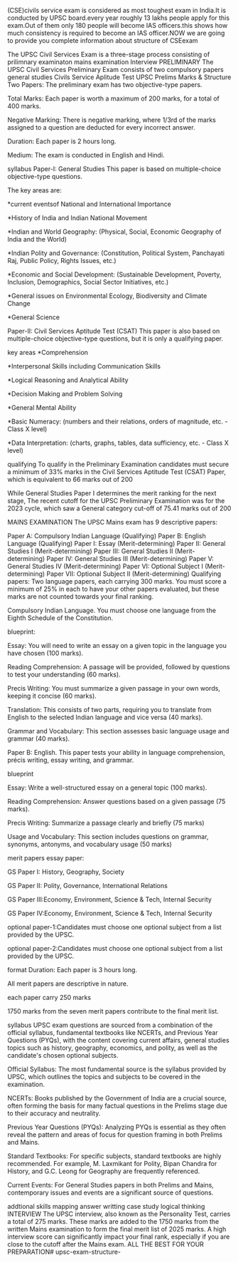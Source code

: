 
(CSE)civils service exam is considered as most toughest exam in India.It is conducted by UPSC board.every year roughly 13 lakhs people apply for this exam.Out of them only 180 people will become IAS officers.this shows how much consistency is required to become an IAS officer.NOW we are going to provide you complete information about structure of CSEexam

The UPSC Civil Services Exam is a three-stage process consisting of
prilimnary examinaton
mains examination
Interview
PRELIMINARY
The UPSC Civil Services Preliminary Exam consists of two compulsory papers
general studies
Civils Service Aplitude Test
UPSC Prelims Marks & Structure
Two Papers: The preliminary exam has two objective-type papers.

Total Marks: Each paper is worth a maximum of 200 marks, for a total of 400 marks.

Negative Marking: There is negative marking, where 1/3rd of the marks assigned to a question are deducted for every incorrect answer.

Duration: Each paper is 2 hours long.

Medium: The exam is conducted in English and Hindi.

syllabus
Paper-I: General Studies
This paper is based on multiple-choice objective-type questions.

The key areas are:

*current eventsof National and International Importance

*History of India and Indian National Movement

*Indian and World Geography: (Physical, Social, Economic Geography of India and the World)

*Indian Polity and Governance: (Constitution, Political System, Panchayati Raj, Public Policy, Rights Issues, etc.)

*Economic and Social Development: (Sustainable Development, Poverty, Inclusion, Demographics, Social Sector Initiatives, etc.)

*General issues on Environmental Ecology, Biodiversity and Climate Change

*General Science

Paper-II: Civil Services Aptitude Test (CSAT)
This paper is also based on multiple-choice objective-type questions, but it is only a qualifying paper.

key areas
*Comprehension

*Interpersonal Skills including Communication Skills

*Logical Reasoning and Analytical Ability

*Decision Making and Problem Solving

*General Mental Ability

*Basic Numeracy: (numbers and their relations, orders of magnitude, etc. - Class X level)

*Data Interpretation: (charts, graphs, tables, data sufficiency, etc. - Class X level)

qualifying
To qualify in the Preliminary Examination candidates must secure a minimum of 33% marks in the Civil Services Aptitude Test (CSAT) Paper, which is equivalent to 66 marks out of 200

While General Studies Paper I determines the merit ranking for the next stage, The recent cutoff for the UPSC Preliminary Examination was for the 2023 cycle, which saw a General category cut-off of 75.41 marks out of 200

MAINS EXAMINATION
The UPSC Mains exam has 9 descriptive papers:

Paper A: Compulsory Indian Language (Qualifying)
Paper B: English Language (Qualifying)
Paper I: Essay (Merit-determining)
Paper II: General Studies I (Merit-determining)
Paper III: General Studies II (Merit-determining)
Paper IV: General Studies III (Merit-determining)
Paper V: General Studies IV (Merit-determining)
Paper VI: Optional Subject I (Merit-determining)
Paper VII: Optional Subject II (Merit-determining)
Qualifying papers:
Two language papers, each carrying 300 marks. You must score a minimum of 25% in each to have your other papers evaluated, but these marks are not counted towards your final ranking.

Compulsory Indian Language. You must choose one language from the Eighth Schedule of the Constitution.

blueprint:

Essay: You will need to write an essay on a given topic in the language you have chosen (100 marks).

Reading Comprehension: A passage will be provided, followed by questions to test your understanding (60 marks).

Precis Writing: You must summarize a given passage in your own words, keeping it concise (60 marks).

Translation: This consists of two parts, requiring you to translate from English to the selected Indian language and vice versa (40 marks).

Grammar and Vocabulary: This section assesses basic language usage and grammar (40 marks).

Paper B:
English. This paper tests your ability in language comprehension, précis writing, essay writing, and grammar.

blueprint

Essay: Write a well-structured essay on a general topic (100 marks).

Reading Comprehension: Answer questions based on a given passage (75 marks).

Precis Writing: Summarize a passage clearly and briefly (75 marks)

Usage and Vocabulary: This section includes questions on grammar, synonyms, antonyms, and vocabulary usage (50 marks)

merit papers
essay paper:

GS Paper I: History, Geography, Society 

GS Paper II: Polity, Governance, International Relations 

GS Paper III:Economy, Environment, Science & Tech, Internal Security

GS Paper IV:Economy, Environment, Science & Tech, Internal Security

optional paper-1:Candidates must choose one optional subject from a list provided by the UPSC.

optional paper-2:Candidates must choose one optional subject from a list provided by the UPSC. 

format
Duration: Each paper is 3 hours long. 

All merit papers are descriptive in nature.

 
each paper carry 250 marks

1750 marks from the seven merit papers contribute to the final merit list.

syllabus
UPSC exam questions are sourced from a combination of the official syllabus, fundamental textbooks like NCERTs, and Previous Year Questions (PYQs), with the content covering current affairs, general studies topics such as history, geography, economics, and polity, as well as the candidate's chosen optional subjects.

Official Syllabus: The most fundamental source is the syllabus provided by UPSC, which outlines the topics and subjects to be covered in the examination.

NCERTs: Books published by the Government of India are a crucial source, often forming the basis for many factual questions in the Prelims stage due to their accuracy and neutrality.

Previous Year Questions (PYQs): Analyzing PYQs is essential as they often reveal the pattern and areas of focus for question framing in both Prelims and Mains.

Standard Textbooks: For specific subjects, standard textbooks are highly recommended. For example, M. Laxmikant for Polity, Bipan Chandra for History, and G.C. Leong for Geography are frequently referenced.

Current Events: For General Studies papers in both Prelims and Mains, contemporary issues and events are a significant source of questions.

addtional skills
mapping
answer writting
case study
logical thinking
INTERVIEW
The UPSC interview, also known as the Personality Test, carries a total of 275 marks. These marks are added to the 1750 marks from the written Mains examination to form the final merit list of 2025 marks. A high interview score can significantly impact your final rank, especially if you are close to the cutoff after the Mains exam.
ALL THE BEST FOR YOUR PREPARATION# upsc-exam-structure-
